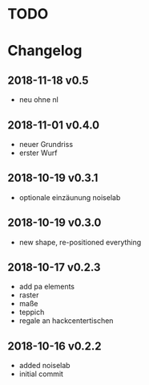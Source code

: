 TODO
====



Changelog
=========
2018-11-18 v0.5
---------------

* neu ohne nl


2018-11-01 v0.4.0
-----------------

* neuer Grundriss
* erster Wurf

2018-10-19 v0.3.1
-----------------

* optionale einzäunung noiselab


2018-10-19 v0.3.0
-----------------

* new shape, re-positioned everything


2018-10-17 v0.2.3
-----------------

* add pa elements
* raster
* maße
* teppich
* regale an hackcentertischen


2018-10-16 v0.2.2
-----------------

* added noiselab
* initial commit
